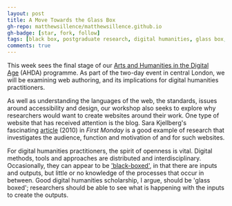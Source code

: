 ```yaml
---
layout: post
title: A Move Towards the Glass Box
gh-repo: matthewsillence/matthewsillence.github.io
gh-badge: [star, fork, follow]
tags: [black box, postgraduate research, digital humanities, glass box, transparency]
comments: true
---
```

This week sees the final stage of our [Arts and Humanities in the Digital Age](https://chasedigitalage.wordpress.com/2017-18-programme/final-workshop-project-presentations/) (AHDA) programme. As part of the two-day event in central London, we will be examining web authoring, and its implications for digital humanities practitioners.  
  
As well as understanding the languages of the web, the standards, issues around accessibility and design, our workshop also seeks to explore why researchers would want to create websites around their work. One type of website that has received attention is the blog. Sara Kjellberg's fascinating [article](http://journals.uic.edu/ojs/index.php/fm/article/view/2962/2580) (2010) in _First Monday_ is a good example of research that investigates the audience, function and motivation of and for such websites.  
  
For digital humanities practitioners, the spirit of openness is vital. Digital methods, tools and approaches are distributed and interdisciplinary. Occasionally, they can appear to be ['black-boxed'](https://en.wikipedia.org/wiki/Black_box), in that there are inputs and outputs, but little or no knowledge of the processes that occur in between. Good digital humanities scholarship, I argue, should be 'glass boxed'; researchers should be able to see what is happening with the inputs to create the outputs.
